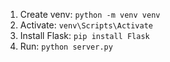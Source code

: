 
1. Create venv: ```python -m venv venv``` 
1. Activate: ```venv\Scripts\Activate```
1. Install Flask: ```pip install Flask```
1. Run: ```python server.py```
